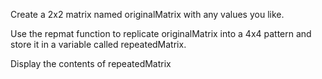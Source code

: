 Create a 2x2 matrix named originalMatrix with any values you like.

Use the repmat function to replicate originalMatrix into a 4x4 pattern and store it in a variable called repeatedMatrix.

Display the contents of repeatedMatrix
